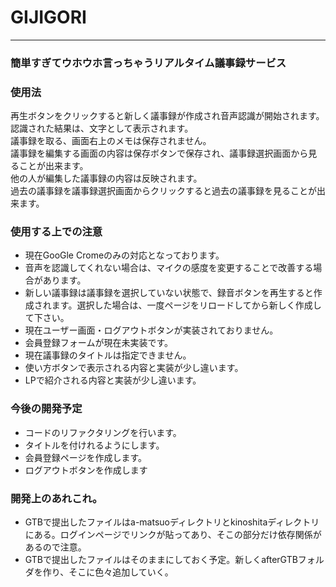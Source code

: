 # GIJIGORI

* * *
### 簡単すぎてウホウホ言っちゃうリアルタイム議事録サービス

### 使用法
再生ボタンをクリックすると新しく議事録が作成され音声認識が開始されます。<br>
認識された結果は、文字として表示されます。<br>
議事録を取る、画面右上のメモは保存されません。<br>
議事録を編集する画面の内容は保存ボタンで保存され、議事録選択画面から見ることが出来ます。<br>
他の人が編集した議事録の内容は反映されます。<br>
過去の議事録を議事録選択画面からクリックすると過去の議事録を見ることが出来ます。<br>


### 使用する上での注意
+ 現在GooGle Cromeのみの対応となっております。
+ 音声を認識してくれない場合は、マイクの感度を変更することで改善する場合があります。
+ 新しい議事録は議事録を選択していない状態で、録音ボタンを再生すると作成されます。選択した場合は、一度ページをリロードしてから新しく作成して下さい。
+ 現在ユーザー画面・ログアウトボタンが実装されておりません。
+ 会員登録フォームが現在未実装です。
+ 現在議事録のタイトルは指定できません。
+ 使い方ボタンで表示される内容と実装が少し違います。
+ LPで紹介される内容と実装が少し違います。

### 今後の開発予定
+ コードのリファクタリングを行います。
+ タイトルを付けれるようにします。
+ 会員登録ページを作成します。
+ ログアウトボタンを作成します

### 開発上のあれこれ。
+ GTBで提出したファイルはa-matsuoディレクトリとkinoshitaディレクトリにある。ログインページでリンクが貼ってあり、そこの部分だけ依存関係があるので注意。
+ GTBで提出したファイルはそのままにしておく予定。新しくafterGTBフォルダを作り、そこに色々追加していく。